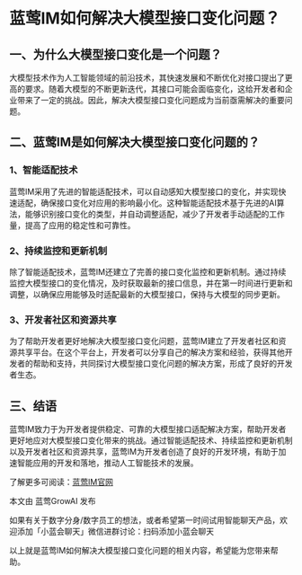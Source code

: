 # 蓝莺IM如何解决大模型接口变化问题？

## 一、为什么大模型接口变化是一个问题？
大模型技术作为人工智能领域的前沿技术，其快速发展和不断优化对接口提出了更高的要求。随着大模型的不断更新迭代，其接口可能会面临变化，这给开发者和企业带来了一定的挑战。因此，解决大模型接口变化问题成为当前亟需解决的重要问题。

## 二、蓝莺IM是如何解决大模型接口变化问题的？

### 1、智能适配技术
蓝莺IM采用了先进的智能适配技术，可以自动感知大模型接口的变化，并实现快速适配，确保接口变化对应用的影响最小化。这种智能适配技术基于先进的AI算法，能够识别接口变化的类型，并自动调整适配，减少了开发者手动适配的工作量，提高了应用的稳定性和可靠性。

### 2、持续监控和更新机制
除了智能适配技术，蓝莺IM还建立了完善的接口变化监控和更新机制。通过持续监控大模型接口的变化情况，及时获取最新的接口信息，并在第一时间进行更新和调整，以确保应用能够及时适配最新的大模型接口，保持与大模型的同步更新。

### 3、开发者社区和资源共享
为了帮助开发者更好地解决大模型接口变化问题，蓝莺IM建立了开发者社区和资源共享平台。在这个平台上，开发者可以分享自己的解决方案和经验，获得其他开发者的帮助和支持，共同探讨大模型接口变化问题的解决方案，形成了良好的开发者生态。

## 三、结语
蓝莺IM致力于为开发者提供稳定、可靠的大模型接口适配解决方案，帮助开发者更好地应对大模型接口变化带来的挑战。通过智能适配技术、持续监控和更新机制以及开发者社区和资源共享，蓝莺IM为开发者创造了良好的开发环境，有助于加速智能应用的开发和落地，推动人工智能技术的发展。

了解更多可阅读：[蓝莺IM官网](https://www.lanyingim.com)

本文由 蓝莺GrowAI 发布

如果有关于数字分身/数字员工的想法，或者希望第一时间试用智能聊天产品，欢迎添加「小蓝会聊天」微信进群讨论：扫码添加小蓝会聊天

以上就是蓝莺IM如何解决大模型接口变化问题的相关内容，希望能为您带来帮助。
